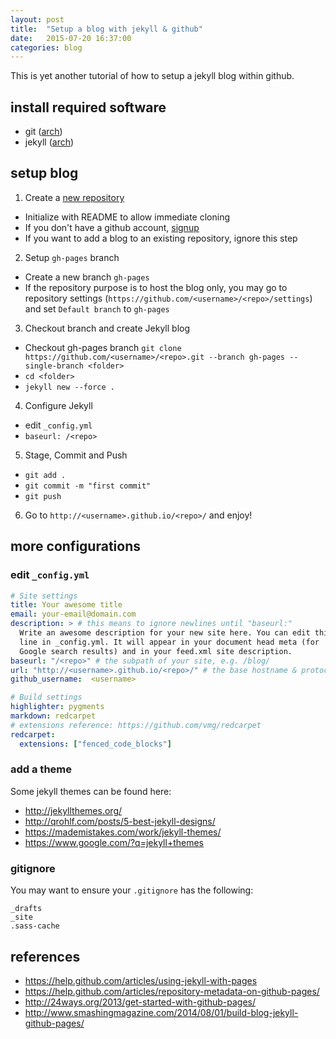 ```yaml
---
layout: post
title:  "Setup a blog with jekyll & github"
date:   2015-07-20 16:37:00
categories: blog
---
```


This is yet another tutorial of how to setup a jekyll blog within github.

## install required software

- git ([arch](https://wiki.archlinux.org/index.php/Git))
- jekyll ([arch](https://wiki.archlinux.org/index.php/Jekyll))

## setup blog

1. Create a [new repository](http://github.com/new)
 - Initialize with README to allow immediate cloning
 - If you don't have a github account, [signup](https://github.com/join)
 - If you want to add a blog to an existing repository, ignore this step

2. Setup `gh-pages` branch
 - Create a new branch `gh-pages`
 - If the repository purpose is to host the blog only, you may go to repository settings (`https://github.com/<username>/<repo>/settings`) and set `Default branch` to `gh-pages`

3. Checkout branch and create Jekyll blog
 - Checkout gh-pages branch `git clone https://github.com/<username>/<repo>.git --branch gh-pages --single-branch <folder>`
 - `cd <folder>`
 - `jekyll new --force .`

4. Configure Jekyll
 - edit `_config.yml`
  - `baseurl: /<repo>`

5. Stage, Commit and Push
 - `git add .`
 - `git commit -m "first commit"`
 - `git push`

6. Go to `http://<username>.github.io/<repo>/` and enjoy! 

## more configurations

### edit `_config.yml`

```yaml
# Site settings
title: Your awesome title
email: your-email@domain.com
description: > # this means to ignore newlines until "baseurl:"
  Write an awesome description for your new site here. You can edit this
  line in _config.yml. It will appear in your document head meta (for
  Google search results) and in your feed.xml site description.
baseurl: "/<repo>" # the subpath of your site, e.g. /blog/
url: "http://<username>.github.io/<repo>/" # the base hostname & protocol for your site
github_username:  <username>

# Build settings
highlighter: pygments
markdown: redcarpet
# extensions reference: https://github.com/vmg/redcarpet
redcarpet:
  extensions: ["fenced_code_blocks"]
```

### add a theme

Some jekyll themes can be found here:

- http://jekyllthemes.org/
- http://qrohlf.com/posts/5-best-jekyll-designs/
- https://mademistakes.com/work/jekyll-themes/
- https://www.google.com/?q=jekyll+themes

### gitignore
You may want to ensure your `.gitignore` has the following:

```
_drafts
_site
.sass-cache
```

## references
 
 - https://help.github.com/articles/using-jekyll-with-pages
 - https://help.github.com/articles/repository-metadata-on-github-pages/
 - http://24ways.org/2013/get-started-with-github-pages/
 - http://www.smashingmagazine.com/2014/08/01/build-blog-jekyll-github-pages/